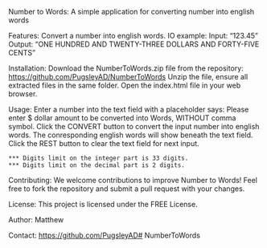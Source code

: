 
Number to Words: 
	A simple  application for converting number into english words

Features:
	Convert a number into english words.
		IO example:
			Input: “123.45”
			Output: “ONE HUNDRED AND TWENTY-THREE DOLLARS AND FORTY-FIVE CENTS”

Installation:
	Download the NumberToWords.zip file from the repository:	https://github.com/PugsleyAD/NumberToWords
	Unzip the file, ensure all extracted files in the same folder.
	Open the index.html file in your web browser.

Usage:
	Enter a number into the text field with a placeholder says: Please enter $ dollar amount to be converted into Words, WITHOUT comma symbol.
	Click the CONVERT button to convert the input number into english words.
	The conresponding english words will show beneath the text field.
	Click the REST button to clear the text field for next input.

	*** Digits limit on the integer part is 33 digits.
	*** Digits limit on the decimal part is 2 digits. 

Contributing:
	We welcome contributions to improve Number to Words! Feel free to fork the repository and submit a pull request with your changes.

License:
	This project is licensed under the FREE License.

Author:
	Matthew

Contact:
	https://github.com/PugsleyAD# NumberToWords

